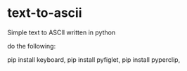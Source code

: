 # text-to-ascii
Simple text to ASCII written in python

do the following:

pip install keyboard, 
pip install pyfiglet, 
pip install pyperclip, 
